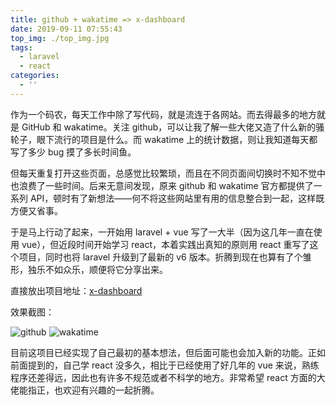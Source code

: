 ```yaml
---
title: github + wakatime => x-dashboard
date: 2019-09-11 07:55:43
top_img: ./top_img.jpg
tags:
  - laravel
  - react
categories:
  - ''
---
```


作为一个码农，每天工作中除了写代码，就是流连于各网站。而去得最多的地方就是 GitHub 和 wakatime。关注 github，可以让我了解一些大佬又造了什么新的骚轮子，眼下流行的项目是什么。而 wakatime 上的统计数据，则让我知道每天都写了多少 bug 摸了多长时间鱼。

但每天重复打开这些页面，总感觉比较繁琐，而且在不同页面间切换时不知不觉中也浪费了一些时间。后来无意间发现，原来 github 和 wakatime 官方都提供了一系列 API，顿时有了新想法——何不将这些网站里有用的信息整合到一起，这样既方便又省事。

于是马上行动了起来，一开始用 laravel + vue 写了一大半（因为这几年一直在使用 vue），但近段时间开始学习 react，本着实践出真知的原则用 react 重写了这个项目，同时也将 laravel 升级到了最新的 v6 版本。折腾到现在也算有了个雏形，独乐不如众乐，顺便将它分享出来。

直接放出项目地址：[x-dashboard](https://github.com/tianyong90/x-dashboard)

效果截图：

![github](./x-dashboard.test_github.png)
![wakatime](./x-dashboard.test_wakatime.png)

目前这项目已经实现了自己最初的基本想法，但后面可能也会加入新的功能。正如前面提到的，自己学 react 没多久，相比于已经使用了好几年的 vue 来说，熟练程序还差得远，因此也有许多不规范或者不科学的地方。非常希望 react 方面的大佬能指正，也欢迎有兴趣的一起折腾。
